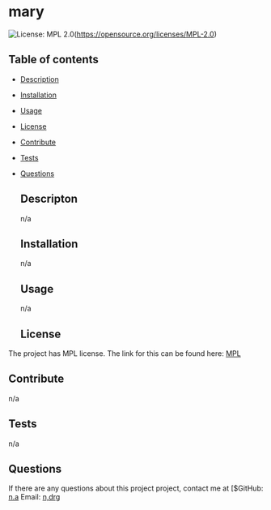 # mary
  ![License: MPL 2.0](https://img.shields.io/badge/License-MPL_2.0-brightgreen.svg)(https://opensource.org/licenses/MPL-2.0)

  ## Table of contents
- [Description](#description)
- [Installation](#installation)
- [Usage](#usage)
- [License](#license)
- [Contribute](#contribute)
- [Tests](#tests)
- [Questions](#questions)

  ## Descripton
  n/a
  
  ## Installation
  n/a

  ## Usage 
  n/a
  ## License
The project has MPL license. The link for this can be found here: [MPL](https://opensource.org/licenses/MPL-2.0)

  ## Contribute 
  n/a
  
  ## Tests
  n/a

  ## Questions

  If there are any questions about this project project, contact me at
  [$GitHub: [n.a](https://github.com/n.a)
  Email: [n,drg](mailto:n,drg)
  